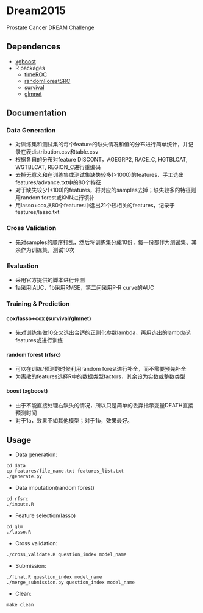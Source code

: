 # Dream2015
Prostate Cancer DREAM Challenge

## Dependences
* [xgboost](https://github.com/dmlc/xgboost)
* R packages
  * [timeROC](http://cran.r-project.org/web/packages/timeROC/index.html)
  * [randomForestSRC](http://cran.r-project.org/web/packages/randomForestSRC/index.html)
  * [survival](https://cran.r-project.org/web/packages/survival/index.html)
  * [glmnet](https://cran.r-project.org/web/packages/glmnet/index.html)

## Documentation
### Data Generation
* 对训练集和测试集的每个feature的缺失情况和值的分布进行简单统计，并记录在表distribution.csv和table.csv
* 根据各自的分布对feature DISCONT，AGEGRP2, RACE_C, HGTBLCAT, WGTBLCAT, REGION_C进行重编码
* 去掉无意义和在训练集或测试集缺失较多(>1000)的features，手工选出features/advance.txt中的80个特征
* 对于缺失较少(<100)的features，将对应的samples去掉；缺失较多的特征则用random forest或KNN进行填补
* 用lasso+cox从80个features中选出21个较相关的features，记录于features/lasso.txt

### Cross Validation
* 先对samples的顺序打乱，然后将训练集分成10份，每一份都作为测试集、其余作为训练集，测试10次

### Evaluation
* 采用官方提供的脚本进行评测
* 1a采用iAUC，1b采用RMSE，第二问采用P-R curve的AUC

### Training & Prediction

#### cox/lasso+cox (survival/glmnet)
* 先对训练集做10交叉选出合适的正则化参数lambda，再用选出的lambda选features或进行训练

#### random forest (rfsrc)
* 可以在训练/预测的时候利用random forest进行补全，而不需要预先补全
* 为离散的features选择R中的数据类型factors，其余设为实数或整数类型

#### boost (xgboost)
* 由于不能直接处理右缺失的情况，所以只是简单的丢弃指示变量DEATH直接预测时间
* 对于1a，效果不如其他模型；对于1b，效果最好。

## Usage
* Data generation:
```
cd data
cp features/file_name.txt features_list.txt
./generate.py
```

* Data imputation(random forest)
```
cd rfsrc
./impute.R
```

* Feature selection(lasso)
```
cd glm
./lasso.R
```

* Cross validation:
```
./cross_validate.R question_index model_name
```

* Submission:
```
./final.R question_index model_name
./merge_submission.py question_index model_name
```

* Clean:
```
make clean
```

